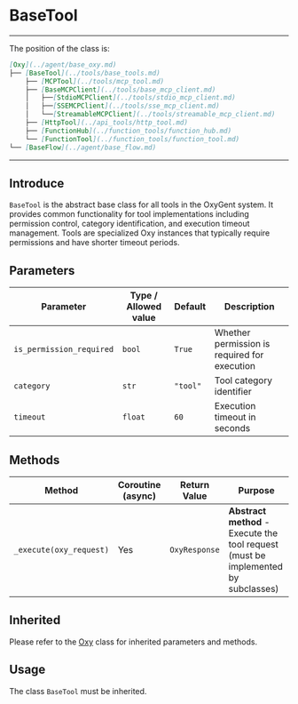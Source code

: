 # BaseTool
---
The position of the class is:


```markdown
[Oxy](../agent/base_oxy.md)
├── [BaseTool](../tools/base_tools.md)
    ├── [MCPTool](../tools/mcp_tool.md)
    ├── [BaseMCPClient](../tools/base_mcp_client.md)
    │   ├──[StdioMCPClient](../tools/stdio_mcp_client.md)
    │   ├──[SSEMCPClient](../tools/sse_mcp_client.md)
    │   └──[StreamableMCPClient](../tools/streamable_mcp_client.md)
    ├── [HttpTool](../api_tools/http_tool.md)
    ├── [FunctionHub](../function_tools/function_hub.md)
    └── [FunctionTool](../function_tools/function_tool.md)
└── [BaseFlow](../agent/base_flow.md)
```

---

## Introduce

`BaseTool` is the abstract base class for all tools in the OxyGent system. It provides common functionality for tool implementations including permission control, category identification, and execution timeout management. Tools are specialized Oxy instances that typically require permissions and have shorter timeout periods.

## Parameters

| Parameter | Type / Allowed value | Default | Description |
| --------- | -------------------- | ------- | ----------- |
| `is_permission_required` | `bool` | `True` | Whether permission is required for execution |
| `category` | `str` | `"tool"` | Tool category identifier |
| `timeout` | `float` | `60` | Execution timeout in seconds |

## Methods

| Method | Coroutine (async) | Return Value | Purpose |
| ------ | ----------------- | ------------ | ------- |
| `_execute(oxy_request)` | Yes | `OxyResponse` | **Abstract method** - Execute the tool request (must be implemented by subclasses) |

## Inherited
 Please refer to the [Oxy](../agents/base_oxy.md) class for inherited parameters and methods.
 
## Usage

The class `BaseTool` must be inherited.